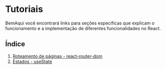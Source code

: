 # Tutoriais

BemAqui você encontrará links para seções específicas que explicam o funcionamento e a implementação de diferentes funcionalidades no React.

## Índice

1. [Roteamento de páginas - react-router-dom](./react-router-dom.md)
2. [Estados - useState](./use-state.md)
